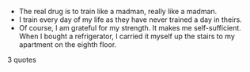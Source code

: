  - The real drug is to train like a madman, really like a madman.
 - I train every day of my life as they have never trained a day in theirs.
 - Of course, I am grateful for my strength. It makes me self-sufficient. When I bought a refrigerator, I carried it myself up the stairs to my apartment on the eighth floor.

3 quotes